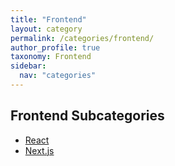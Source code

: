 ```yaml
---
title: "Frontend"
layout: category
permalink: /categories/frontend/
author_profile: true
taxonomy: Frontend
sidebar:
  nav: "categories"
---
```


## Frontend Subcategories

- [React](/categories/frontend/react/)
- [Next.js](/categories/frontend/nextjs/)
